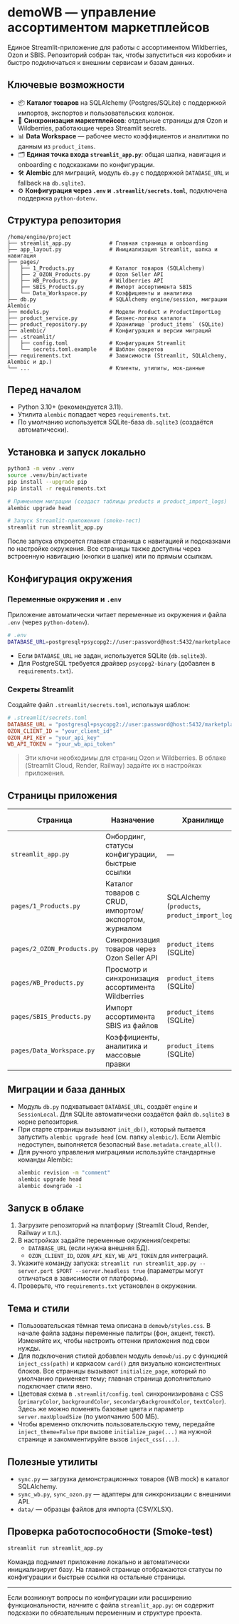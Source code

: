 # demoWB — управление ассортиментом маркетплейсов

Единое Streamlit-приложение для работы с ассортиментом Wildberries, Ozon и SBIS. Репозиторий собран так, чтобы запуститься «из коробки» и быстро подключаться к внешним сервисам и базам данных.

## Ключевые возможности

- 📦 **Каталог товаров** на SQLAlchemy (Postgres/SQLite) с поддержкой импортов, экспортов и пользовательских колонок.
- 🔄 **Синхронизация маркетплейсов**: отдельные страницы для Ozon и Wildberries, работающие через Streamlit secrets.
- 📊 **Data Workspace** — рабочее место коэффициентов и аналитики по данным из `product_items`.
- 🗂️ **Единая точка входа `streamlit_app.py`**: общая шапка, навигация и onboarding с подсказками по конфигурации.
- 🛠️ **Alembic** для миграций, модуль `db.py` с поддержкой `DATABASE_URL` и fallback на `db.sqlite3`.
- ⚙️ **Конфигурация через `.env` и `.streamlit/secrets.toml`**, подключена поддержка `python-dotenv`.

## Структура репозитория

```
/home/engine/project
├── streamlit_app.py            # Главная страница и onboarding
├── app_layout.py               # Инициализация Streamlit, шапка и навигация
├── pages/
│   ├── 1_Products.py           # Каталог товаров (SQLAlchemy)
│   ├── 2_OZON_Products.py      # Ozon Seller API
│   ├── WB_Products.py          # Wildberries API
│   ├── SBIS_Products.py        # Импорт ассортимента SBIS
│   └── Data_Workspace.py       # Коэффициенты и аналитика
├── db.py                       # SQLAlchemy engine/session, миграции Alembic
├── models.py                   # Модели Product и ProductImportLog
├── product_service.py          # Бизнес-логика каталога
├── product_repository.py       # Хранилище `product_items` (SQLite)
├── alembic/                    # Конфигурация и версии миграций
├── .streamlit/
│   ├── config.toml             # Конфигурация Streamlit
│   └── secrets.toml.example    # Шаблон секретов
├── requirements.txt            # Зависимости (Streamlit, SQLAlchemy, Alembic и др.)
└── ...                         # Клиенты, утилиты, мок-данные
```

## Перед началом

- Python 3.10+ (рекомендуется 3.11).
- Утилита `alembic` попадает через `requirements.txt`.
- По умолчанию используется SQLite-база `db.sqlite3` (создаётся автоматически).

## Установка и запуск локально

```bash
python3 -m venv .venv
source .venv/bin/activate
pip install --upgrade pip
pip install -r requirements.txt

# Применяем миграции (создаст таблицы products и product_import_logs)
alembic upgrade head

# Запуск Streamlit-приложения (smoke-тест)
streamlit run streamlit_app.py
```

После запуска откроется главная страница с навигацией и подсказками по настройке окружения. Все страницы также доступны через встроенную навигацию (кнопки в шапке) или по прямым ссылкам.

## Конфигурация окружения

### Переменные окружения и `.env`

Приложение автоматически читает переменные из окружения и файла `.env` (через `python-dotenv`).

```bash
# .env
DATABASE_URL=postgresql+psycopg2://user:password@host:5432/marketplace
```

- Если `DATABASE_URL` не задан, используется SQLite (`db.sqlite3`).
- Для PostgreSQL требуется драйвер `psycopg2-binary` (добавлен в `requirements.txt`).

### Секреты Streamlit

Создайте файл `.streamlit/secrets.toml`, используя шаблон:

```toml
# .streamlit/secrets.toml
DATABASE_URL = "postgresql+psycopg2://user:password@host:5432/marketplace"
OZON_CLIENT_ID = "your_client_id"
OZON_API_KEY = "your_api_key"
WB_API_TOKEN = "your_wb_api_token"
```

> Эти ключи необходимы для страниц Ozon и Wildberries. В облаке (Streamlit Cloud, Render, Railway) задайте их в настройках приложения.

## Страницы приложения

| Страница | Назначение | Хранилище | Требуемые настройки |
|----------|------------|-----------|----------------------|
| `streamlit_app.py` | Онбординг, статусы конфигурации, быстрые ссылки | — | — |
| `pages/1_Products.py` | Каталог товаров с CRUD, импортом/экспортом, журналом | SQLAlchemy (`products`, `product_import_logs`) | `DATABASE_URL` (опционально) |
| `pages/2_OZON_Products.py` | Синхронизация товаров через Ozon Seller API | `product_items` (SQLite) | `OZON_CLIENT_ID`, `OZON_API_KEY` |
| `pages/WB_Products.py` | Просмотр и синхронизация ассортимента Wildberries | `product_items` (SQLite) | `WB_API_TOKEN` |
| `pages/SBIS_Products.py` | Импорт ассортимента SBIS из файлов | `product_items` (SQLite) | — |
| `pages/Data_Workspace.py` | Коэффициенты, аналитика и массовые правки | `product_items` (SQLite) | — |

## Миграции и база данных

- Модуль `db.py` подхватывает `DATABASE_URL`, создаёт `engine` и `SessionLocal`. Для SQLite автоматически создаётся файл `db.sqlite3` в корне репозитория.
- При старте страницы вызывают `init_db()`, который пытается запустить `alembic upgrade head` (см. папку `alembic/`). Если Alembic недоступен, выполняется безопасный `Base.metadata.create_all()`.
- Для ручного управления миграциями используйте стандартные команды Alembic:
  ```bash
  alembic revision -m "comment"
  alembic upgrade head
  alembic downgrade -1
  ```

## Запуск в облаке

1. Загрузите репозиторий на платформу (Streamlit Cloud, Render, Railway и т.п.).
2. В настройках задайте переменные окружения/секреты:
   - `DATABASE_URL` (если нужна внешняя БД).
   - `OZON_CLIENT_ID`, `OZON_API_KEY`, `WB_API_TOKEN` для интеграций.
3. Укажите команду запуска: `streamlit run streamlit_app.py --server.port $PORT --server.headless true` (параметры могут отличаться в зависимости от платформы).
4. Проверьте, что `requirements.txt` установлен в окружении.

## Тема и стили

- Пользовательская тёмная тема описана в `demowb/styles.css`. В начале файла заданы переменные палитры (фон, акцент, текст). Изменяйте их, чтобы настроить оттенки приложения под свои нужды.
- Для подключения стилей добавлен модуль `demowb/ui.py` с функцией `inject_css(path)` и каркасом `card()` для визуально консистентных блоков. Все страницы вызывают `initialize_page`, который по умолчанию применяет тему; главная страница дополнительно подключает стили явно.
- Цветовая схема в `.streamlit/config.toml` синхронизирована с CSS (`primaryColor`, `backgroundColor`, `secondaryBackgroundColor`, `textColor`). Здесь же можно поменять базовые цвета и параметр `server.maxUploadSize` (по умолчанию 500 МБ).
- Чтобы временно отключить пользовательскую тему, передайте `inject_theme=False` при вызове `initialize_page(...)` на нужной странице и закомментируйте вызов `inject_css(...)`.

## Полезные утилиты

- `sync.py` — загрузка демонстрационных товаров (WB mock) в каталог SQLAlchemy.
- `sync_wb.py`, `sync_ozon.py` — адаптеры для синхронизации с внешними API.
- `data/` — образцы файлов для импорта (CSV/XLSX).

## Проверка работоспособности (Smoke-test)

```bash
streamlit run streamlit_app.py
```

Команда поднимет приложение локально и автоматически инициализирует базу. На главной странице отображаются статусы по конфигурации и быстрые ссылки на остальные страницы.

---
Если возникнут вопросы по конфигурации или расширению функциональности, начните с файла `streamlit_app.py`: он содержит подсказки по обязательным переменным и структуре проекта.

